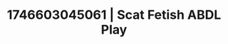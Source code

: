 ---
categories:
- Whispered desires
- AI-generated
- Inclusive desire
- Gender-fluid lovers
- Dreamy pleasure
- ASMR
- Virtual intimacy
- Cosplay
image: /assets/images/1746603045061.jpg
layout: post
seo:
  description: Featured content with sensual Scat Fetish, ABDL Play. HD images available.
  keywords: Scat Fetish, ABDL Play
  og_image: /assets/images/1746603045061.jpg
  schema_type: VisualArtwork
tags:
- '#1746603045061'
- Scat Fetish
- ABDL Play
title: 1746603045061 | Scat Fetish ABDL Play
---